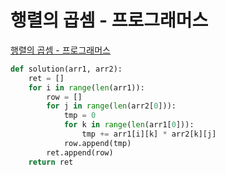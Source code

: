 # 행렬의 곱셈 - 프로그래머스

[행렬의 곱셈 - 프로그래머스](https://programmers.co.kr/learn/courses/30/lessons/12949)

```python
def solution(arr1, arr2):
    ret = []
    for i in range(len(arr1)):
        row = []
        for j in range(len(arr2[0])):
            tmp = 0
            for k in range(len(arr1[0])):
                tmp += arr1[i][k] * arr2[k][j]
            row.append(tmp)
        ret.append(row)
    return ret
```

